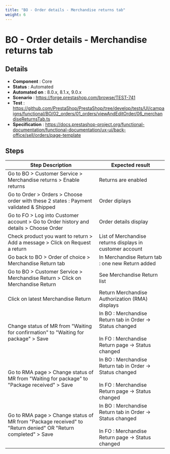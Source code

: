 ```yaml
---
title: "BO - Order details - Merchandise returns tab"
weight: 6
---
```


# BO - Order details - Merchandise returns tab
## Details
* **Component** : Core
* **Status** : Automated
* **Automated on** : 8.0.x, 8.1.x, 9.0.x
* **Scenario** : https://forge.prestashop.com/browse/TEST-741
* **Test** : https://github.com/PrestaShop/PrestaShop/tree/develop/tests/UI/campaigns/functional/BO/02_orders/01_orders/viewAndEditOrder/06_merchandiseReturnsTab.ts
* **Specification** : https://docs.prestashop-project.org/functional-documentation/functional-documentation/ux-ui/back-office/sell/orders/page-template

## Steps
| Step Description | Expected result |
| ----- | ----- |
| Go to BO > Customer Service > Merchandise returns > Enable returns | Returns are enabled |
| Go to Order > Orders > Choose order with these 2 states : Payment validated & Shipped | Order diplays |
| Go to FO > Log into Customer account > Go to Order history and details > Choose Order | Order details display |
| Check product you want to return > Add a message > Click on Request a return | List of Merchandise returns displays in customer account |
| Go back to BO > Order of choice > Merchandise Return tab | In Merchandise Return tab : one new Return added |
| Go to BO > Customer Service > Merchandise Return > Click on Merchandise Return | See Merchandise Return list |
| Click on latest Merchandise Return | Return Merchandise Authorization (RMA) displays |
| Change status of MR from "Waiting for confirmation" to "Waiting for package" > Save | In BO : Merchandise Return tab in Order -> Status changed<br><br>In FO : Merchandise Return page -> Status changed |
| Go to RMA page > Change status of MR from "Waiting for package" to "Package received" > Save | In BO : Merchandise Return tab in Order -> Status changed<br><br>In FO : Merchandise Return page -> Status changed |
| Go to RMA page > Change status of MR from "Package received" to "Return denied" OR "Return completed" > Save | In BO : Merchandise Return tab in Order -> Status changed<br><br>In FO : Merchandise Return page -> Status changed |
